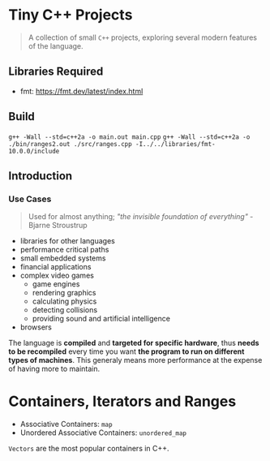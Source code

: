 # Tiny C++ Projects
> A collection of small `C++` projects, exploring several modern features of the language.

## Libraries Required
- fmt: https://fmt.dev/latest/index.html

## Build
`g++ -Wall --std=c++2a -o main.out main.cpp`
`g++ -Wall --std=c++2a -o ./bin/ranges2.out ./src/ranges.cpp -I../../libraries/fmt-10.0.0/include`

## Introduction
### Use Cases
> Used for almost anything; *"the invisible foundation of everything"* - Bjarne Stroustrup

- libraries for other languages
- performance critical paths
- small embedded systems
- financial applications
- complex video games
    - game engines
    - rendering graphics
    - calculating physics
    - detecting collisions
    - providing sound and artificial intelligence
- browsers

The language is **compiled** and **targeted for specific hardware**, thus **needs to be recompiled** every time you want **the program to run on different types of machines**. This generaly means more performance at the expense of having more to maintain. 

# Containers, Iterators and Ranges
- Associative Containers: `map`
- Unordered Associative Containers: `unordered_map`

`Vectors` are the most popular containers in C++.

